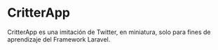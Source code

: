 # CritterApp

CritterApp es una imitación de Twitter, en miniatura, solo para fines de aprendizaje del Framework Laravel. 


